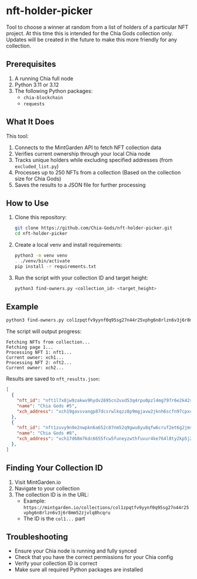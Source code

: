 # nft-holder-picker
Tool to choose a winner at random from a list of holders of a particular NFT project. At this time this is intended for
the Chia Gods collection only. Updates will be created in the future to make this more friendly for any collection.

## Prerequisites

1. A running Chia full node
2. Python 3.11 or 3.12
3. The following Python packages:
    - `chia-blockchain`
    - `requests`

## What It Does

This tool:
1. Connects to the MintGarden API to fetch NFT collection data
2. Verifies current ownership through your local Chia node
3. Tracks unique holders while excluding specified addresses (from `excluded_list.py`)
4. Processes up to 250 NFTs from a collection (Based on the collection size for Chia Gods)
5. Saves the results to a JSON file for further processing

## How to Use

1. Clone this repository:
   ```bash
   git clone https://github.com/Chia-Gods/nft-holder-picker.git
   cd nft-holder-picker
   ```
   
2. Create a local venv and install requirements:
   ```bash
   python3 -m venv venv
   . ./venv/bin/activate
   pip install -r requirements.txt
   ```

3. Run the script with your collection ID and target height:
   ```bash
   python3 find-owners.py <collection_id> <target_height>
   ```

## Example

```bash
python3 find-owners.py col1zpqtfv9yynf0q95sg27n44r25vphg6n8rlzn6v3j6r8mm52zjvlq8hcqru 6427100
```

The script will output progress:
```
Fetching NFTs from collection...
Fetching page 1...
Processing NFT 1: nft1...
Current owner: xch1...
Processing NFT 2: nft2...
Current owner: xch2...
```

Results are saved to `nft_results.json`:
```json
[
  {
    "nft_id": "nft1l7x8jw9zakwv9hydv2695cn2vxd53q4rpu0pzl4mg797r6e2k42ssypshe",
    "name": "Chia Gods #5",
    "xch_address": "xch19gavsvangp87dcsrwlkqzz8p9mgjavw2jknh6scfn97cpxc2t78q7q9tnw"
  },
  {
    "nft_id": "nft1zuvy9n9e2nwpkn6a652c07nm52q9gwu8yu8qfw6cruf2et6g2jmsmr3k6w",
    "name": "Chia Gods #8",
    "xch_address": "xch17d68m7kdc6655fcw5funeyzwthfuvur4ke764l8ty2kp5j2lrjjsh4ddyv"
  },
]
```

## Finding Your Collection ID

1. Visit MintGarden.io
2. Navigate to your collection
3. The collection ID is in the URL:
    - Example: `https://mintgarden.io/collections/col1zpqtfv9yynf0q95sg27n44r25vphg6n8rlzn6v3j6r8mm52zjvlq8hcqru`
    - The ID is the `col1...` part

## Troubleshooting

- Ensure your Chia node is running and fully synced
- Check that you have the correct permissions for your Chia config
- Verify your collection ID is correct
- Make sure all required Python packages are installed
